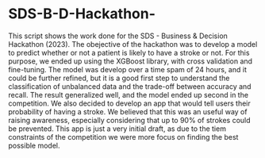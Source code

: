 # SDS-B-D-Hackathon-
This script shows the work done for the SDS - Business &amp; Decision Hackathon (2023). The obejective of the hackathon was to develop a model to predict whether or not a patient is likely to have a stroke or not. For this purpose, we ended up using the XGBoost library, with cross validation and fine-tuning. 
The model was develop over a time spam of 24 hours, and it could be further refined, but it is a good first step to understand the classification of unbalanced data and the trade-off between accuracy and recall. The result generalized well, and the model ended up second in the competition. 
We also decided to develop an app that would tell users their probability of having a stroke. We believed that this was an useful way of raising awareness, especially considering that up to 90% of strokes could be prevented. This app is just a very initial draft, as due to the tiem constraints of the competition we were more focus on finding the best possible model.
